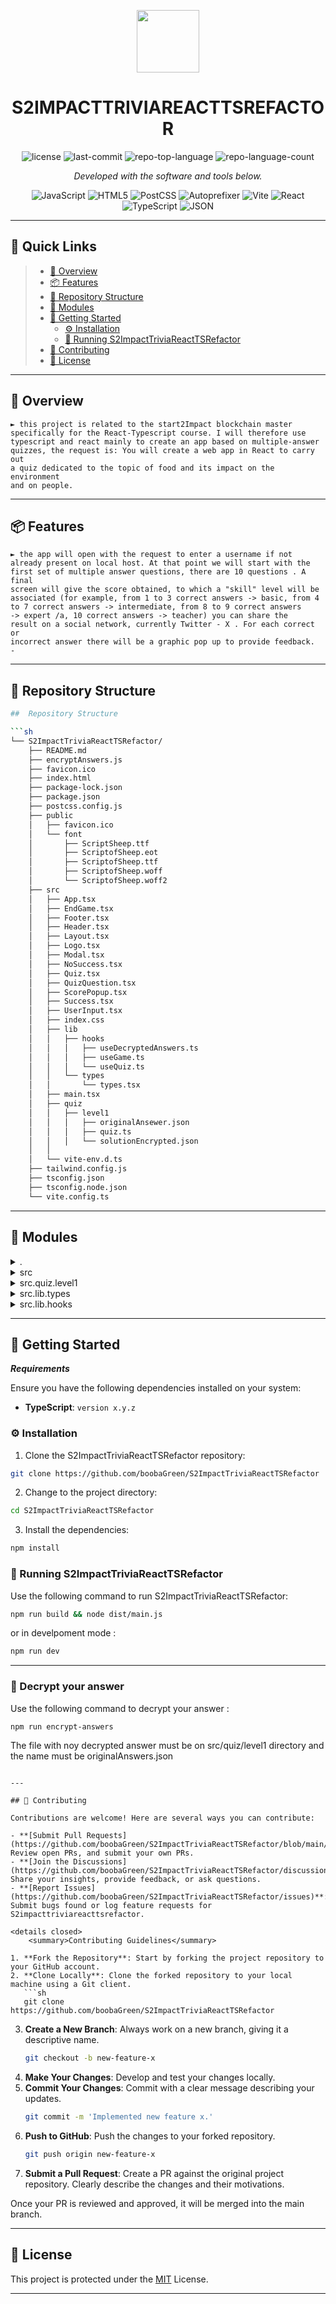<p align="center">
  <img src="https://cdn-icons-png.flaticon.com/512/6295/6295417.png" width="100" />
</p>
<p align="center">
    <h1 align="center">S2IMPACTTRIVIAREACTTSREFACTOR</h1>
</p>
<p align="center">
	<img src="https://img.shields.io/github/license/boobaGreen/S2ImpactTriviaReactTSRefactor?style=flat&color=0080ff" alt="license">
	<img src="https://img.shields.io/github/last-commit/boobaGreen/S2ImpactTriviaReactTSRefactor?style=flat&logo=git&logoColor=white&color=0080ff" alt="last-commit">
	<img src="https://img.shields.io/github/languages/top/boobaGreen/S2ImpactTriviaReactTSRefactor?style=flat&color=0080ff" alt="repo-top-language">
	<img src="https://img.shields.io/github/languages/count/boobaGreen/S2ImpactTriviaReactTSRefactor?style=flat&color=0080ff" alt="repo-language-count">
<p>
<p align="center">
		<em>Developed with the software and tools below.</em>
</p>
<p align="center">
	<img src="https://img.shields.io/badge/JavaScript-F7DF1E.svg?style=flat&logo=JavaScript&logoColor=black" alt="JavaScript">
	<img src="https://img.shields.io/badge/HTML5-E34F26.svg?style=flat&logo=HTML5&logoColor=white" alt="HTML5">
	<img src="https://img.shields.io/badge/PostCSS-DD3A0A.svg?style=flat&logo=PostCSS&logoColor=white" alt="PostCSS">
	<img src="https://img.shields.io/badge/Autoprefixer-DD3735.svg?style=flat&logo=Autoprefixer&logoColor=white" alt="Autoprefixer">
	<img src="https://img.shields.io/badge/Vite-646CFF.svg?style=flat&logo=Vite&logoColor=white" alt="Vite">
	<img src="https://img.shields.io/badge/React-61DAFB.svg?style=flat&logo=React&logoColor=black" alt="React">
	<img src="https://img.shields.io/badge/TypeScript-3178C6.svg?style=flat&logo=TypeScript&logoColor=white" alt="TypeScript">
	<img src="https://img.shields.io/badge/JSON-000000.svg?style=flat&logo=JSON&logoColor=white" alt="JSON">
</p>
<hr>

## 🔗 Quick Links

> - [📍 Overview](#-overview)
> - [📦 Features](#-features)
> - [📂 Repository Structure](#-repository-structure)
> - [🧩 Modules](#-modules)
> - [🚀 Getting Started](#-getting-started)
>   - [⚙️ Installation](#️-installation)
>   - [🤖 Running S2ImpactTriviaReactTSRefactor](#-running-S2ImpactTriviaReactTSRefactor)
> - [🤝 Contributing](#-contributing)
> - [📄 License](#-license)

---

## 📍 Overview

<code>► this project is related to the start2Impact blockchain master specifically for the React-Typescript course. I will therefore use typescript and react mainly to create an app based on multiple-answer quizzes, the request is: You will create a web app in React to carry out a quiz dedicated to the topic of food and its impact on the environment and on people.</code>

---

## 📦 Features

<code>► the app will open with the request to enter a username if not already present on local host. At that point we will start with the first set of multiple answer questions, there are 10 questions .
A final screen will give the score obtained, to which a "skill" level will be associated (for example, from 1 to 3 correct answers -> basic, from 4 to 7 correct answers -> intermediate, from 8 to 9 correct answers -> expert /a, 10 correct answers -> teacher)
you can share the result on a social network, currently Twitter - X .
For each correct or incorrect answer there will be a graphic pop up to provide feedback. -</code>

---

## 📂 Repository Structure

````sh
##  Repository Structure

```sh
└── S2ImpactTriviaReactTSRefactor/
    ├── README.md
    ├── encryptAnswers.js
    ├── favicon.ico
    ├── index.html
    ├── package-lock.json
    ├── package.json
    ├── postcss.config.js
    ├── public
    │   ├── favicon.ico
    │   └── font
    │       ├── ScriptSheep.ttf
    │       ├── ScriptofSheep.eot
    │       ├── ScriptofSheep.ttf
    │       ├── ScriptofSheep.woff
    │       └── ScriptofSheep.woff2
    ├── src
    │   ├── App.tsx
    │   ├── EndGame.tsx
    │   ├── Footer.tsx
    │   ├── Header.tsx
    │   ├── Layout.tsx
    │   ├── Logo.tsx
    │   ├── Modal.tsx
    │   ├── NoSuccess.tsx
    │   ├── Quiz.tsx
    │   ├── QuizQuestion.tsx
    │   ├── ScorePopup.tsx
    │   ├── Success.tsx
    │   ├── UserInput.tsx
    │   ├── index.css
    │   ├── lib
    │   │   ├── hooks
    │   │   │   ├── useDecryptedAnswers.ts
    │   │   │   ├── useGame.ts
    │   │   │   └── useQuiz.ts
    │   │   └── types
    │   │       └── types.tsx
    │   ├── main.tsx
    │   ├── quiz
    │   │   ├── level1
    │   │   │   ├── originalAnsewer.json
    │   │   │   ├── quiz.ts
    │   │   │   └── solutionEncrypted.json
    │   │
    │   └── vite-env.d.ts
    ├── tailwind.config.js
    ├── tsconfig.json
    ├── tsconfig.node.json
    └── vite.config.ts
````

---

## 🧩 Modules

<details closed><summary>.</summary>

| File                                                                                                             | Summary                                     |
| ---------------------------------------------------------------------------------------------------------------- | ------------------------------------------- |
| [tsconfig.json](https://github.com/boobaGreen/S2ImpactTriviaReactTSRefactor/blob/master/tsconfig.json)           | <code>► TS config files </code>             |
| [index.html](https://github.com/boobaGreen/S2ImpactTriviaReactTSRefactor/blob/master/index.html)                 | <code>► HTML main file </code>              |
| [postcss.config.js](https://github.com/boobaGreen/S2ImpactTriviaReactTSRefactor/blob/master/postcss.config.js)   | <code>► postcss config </code>              |
| [encryptAnswers.js](https://github.com/boobaGreen/S2ImpactTriviaReactTSRefactor/blob/master/encryptAnswers.js)   | <code>► utility for encrypted answer</code> |
| [vite.config.ts](https://github.com/boobaGreen/S2ImpactTriviaReactTSRefactor/blob/master/vite.config.ts)         | <code>► vite config file</code>             |
| [package.json](https://github.com/boobaGreen/S2ImpactTriviaReactTSRefactor/blob/master/package.json)             | <code>► package json </code>                |
| [tsconfig.node.json](https://github.com/boobaGreen/S2ImpactTriviaReactTSRefactor/blob/master/tsconfig.node.json) | <code>► config file </code>                 |
| [tailwind.config.js](https://github.com/boobaGreen/S2ImpactTriviaReactTSRefactor/blob/master/tailwind.config.js) | <code>► tailwind config </code>             |
| [package-lock.json](https://github.com/boobaGreen/S2ImpactTriviaReactTSRefactor/blob/master/package-lock.json)   | <code>► lock </code>                        |

</details>

<details closed><summary>src</summary>

| File                                                                                                             | Summary                               |
| ---------------------------------------------------------------------------------------------------------------- | ------------------------------------- |
| [EndGame.tsx](https://github.com/boobaGreen/S2ImpactTriviaReactTSRefactor/blob/master/src/EndGame.tsx)           | <code>► Ennd-game page</code>         |
| [ScorePopup.tsx](https://github.com/boobaGreen/S2ImpactTriviaReactTSRefactor/blob/master/src/ScorePopup.tsx)     | <code>► Score pop-up component</code> |
| [Header.tsx](https://github.com/boobaGreen/S2ImpactTriviaReactTSRefactor/blob/master/src/Header.tsx)             | <code>► Header component</code>       |
| [Footer.tsx](https://github.com/boobaGreen/S2ImpactTriviaReactTSRefactor/blob/master/src/Footer.tsx)             | <code>► Footer component</code>       |
| [Success.tsx](https://github.com/boobaGreen/S2ImpactTriviaReactTSRefactor/blob/master/src/Success.tsx)           | <code>► Succes component</code>       |
| [Logo.tsx](https://github.com/boobaGreen/S2ImpactTriviaReactTSRefactor/blob/master/src/Logo.tsx)                 | <code>► logo component</code>         |
| [Modal.tsx](https://github.com/boobaGreen/S2ImpactTriviaReactTSRefactor/blob/master/src/Modal.tsx)               | <code>► Modal component</code>        |
| [main.tsx](https://github.com/boobaGreen/S2ImpactTriviaReactTSRefactor/blob/master/src/main.tsx)                 | <code>► main</code>                   |
| [vite-env.d.ts](https://github.com/boobaGreen/S2ImpactTriviaReactTSRefactor/blob/master/src/vite-env.d.ts)       | <code>► </code>                       |
| [UserInput.tsx](https://github.com/boobaGreen/S2ImpactTriviaReactTSRefactor/blob/master/src/UserInput.tsx)       | <code>► UserInput component</code>    |
| [Layout.tsx](https://github.com/boobaGreen/S2ImpactTriviaReactTSRefactor/blob/master/src/Layout.tsx)             | <code>► Main layout component</code>  |
| [App.tsx](https://github.com/boobaGreen/S2ImpactTriviaReactTSRefactor/blob/master/src/App.tsx)                   | <code>► App component</code>          |
| [Quiz.tsx](https://github.com/boobaGreen/S2ImpactTriviaReactTSRefactor/blob/master/src/Quiz.tsx)                 | <code>► Quiz component</code>         |
| [index.css](https://github.com/boobaGreen/S2ImpactTriviaReactTSRefactor/blob/master/src/index.css)               | <code>► main style css file</code>    |
| [QuizQuestion.tsx](https://github.com/boobaGreen/S2ImpactTriviaReactTSRefactor/blob/master/src/QuizQuestion.tsx) | <code>► QuizQuestion component</code> |

</details>

<details closed><summary>src.quiz.level1</summary>

| File                                                                                                                                     | Summary                                   |
| ---------------------------------------------------------------------------------------------------------------------------------------- | ----------------------------------------- |
| [solutionEncrypted.json](https://github.com/boobaGreen/S2ImpactTriviaReactTSRefactor/blob/master/src/quiz/level1/solutionEncrypted.json) | <code>► level 1 solution encrypted</code> |
| [quiz.ts](https://github.com/boobaGreen/S2ImpactTriviaReactTSRefactor/blob/master/src/quiz/level1/quiz.ts)                               | <code>► level 1 quiz</code>               |
| [originalAnsewer.json](https://github.com/boobaGreen/S2ImpactTriviaReactTSRefactor/blob/master/src/quiz/level1/originalAnsewer.json)     | <code>► no encrypted answer </code>       |

</details>

<details closed><summary>src.lib.types</summary>

| File                                                                                                         | Summary                                                 |
| ------------------------------------------------------------------------------------------------------------ | ------------------------------------------------------- |
| [types.tsx](https://github.com/boobaGreen/S2ImpactTriviaReactTSRefactor/blob/master/src/lib/types/types.tsx) | <code>► GmameStatus and TUser types declarations</code> |

</details>

<details closed><summary>src.lib.hooks</summary>

| File                                                                                                                                   | Summary                                        |
| -------------------------------------------------------------------------------------------------------------------------------------- | ---------------------------------------------- |
| [useGame.ts](https://github.com/boobaGreen/S2ImpactTriviaReactTSRefactor/blob/master/src/lib/hooks/useGame.ts)                         | <code>► custom hook useGame/code>              |
| [useQuiz.ts](https://github.com/boobaGreen/S2ImpactTriviaReactTSRefactor/blob/master/src/lib/hooks/useQuiz.ts)                         | <code>► custom hook useQuiz</code>             |
| [useDecryptedAnswers.ts](https://github.com/boobaGreen/S2ImpactTriviaReactTSRefactor/blob/master/src/lib/hooks/useDecryptedAnswers.ts) | <code>► custom hook useDecryptedAnswers</code> |

</details>

---

## 🚀 Getting Started

**_Requirements_**

Ensure you have the following dependencies installed on your system:

- **TypeScript**: `version x.y.z`

### ⚙️ Installation

1. Clone the S2ImpactTriviaReactTSRefactor repository:

```sh
git clone https://github.com/boobaGreen/S2ImpactTriviaReactTSRefactor
```

2. Change to the project directory:

```sh
cd S2ImpactTriviaReactTSRefactor
```

3. Install the dependencies:

```sh
npm install
```

### 🤖 Running S2ImpactTriviaReactTSRefactor

Use the following command to run S2ImpactTriviaReactTSRefactor:

```sh
npm run build && node dist/main.js
```

or in develpoment mode :

```sh
npm run dev
```

---

### 🤖 Decrypt your answer

Use the following command to decrypt your answer :

```sh
npm run encrypt-answers

```

The file with noy decrypted answer must be on src/quiz/level1 directory and the name must be originalAnswers.json

````

---

## 🤝 Contributing

Contributions are welcome! Here are several ways you can contribute:

- **[Submit Pull Requests](https://github.com/boobaGreen/S2ImpactTriviaReactTSRefactor/blob/main/CONTRIBUTING.md)**: Review open PRs, and submit your own PRs.
- **[Join the Discussions](https://github.com/boobaGreen/S2ImpactTriviaReactTSRefactor/discussions)**: Share your insights, provide feedback, or ask questions.
- **[Report Issues](https://github.com/boobaGreen/S2ImpactTriviaReactTSRefactor/issues)**: Submit bugs found or log feature requests for S2impacttriviareacttsrefactor.

<details closed>
    <summary>Contributing Guidelines</summary>

1. **Fork the Repository**: Start by forking the project repository to your GitHub account.
2. **Clone Locally**: Clone the forked repository to your local machine using a Git client.
   ```sh
   git clone https://github.com/boobaGreen/S2ImpactTriviaReactTSRefactor
````

3. **Create a New Branch**: Always work on a new branch, giving it a descriptive name.
   ```sh
   git checkout -b new-feature-x
   ```
4. **Make Your Changes**: Develop and test your changes locally.
5. **Commit Your Changes**: Commit with a clear message describing your updates.
   ```sh
   git commit -m 'Implemented new feature x.'
   ```
6. **Push to GitHub**: Push the changes to your forked repository.
   ```sh
   git push origin new-feature-x
   ```
7. **Submit a Pull Request**: Create a PR against the original project repository. Clearly describe the changes and their motivations.

Once your PR is reviewed and approved, it will be merged into the main branch.

</details>

---

## 📄 License

This project is protected under the [MIT](https://choosealicense.com/licenses/mit/) License.

---
